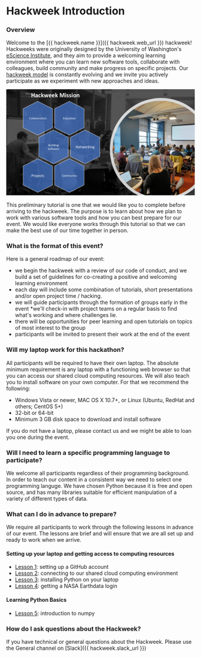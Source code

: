 # Hackweek Introduction

### Overview

Welcome to the [{{ hackweek.name }}]({{ hackweek.web_url }}) hackweek! Hackweeks were originally designed by the University of Washington's [eScience Institute](https://escience.washington.edu/), and they aim to provide a welcoming learning environment where you can learn new software tools, collaborate with colleagues, build community and make progress on specific projects. Our [hackweek model](https://www.pnas.org/content/115/36/8872) is constantly evolving and we invite you actively participate as we experiment with new approaches and ideas.

![hackweek-mission](img/hackweek-mission.png)

This preliminary tutorial is one that we would like you to complete before arriving to the hackweek. The purpose is to learn about how we plan to work with various software tools and how you can best prepare for our event. We would like everyone works through this tutorial so that we can make the best use of our time together in person. 

### What is the format of this event?

Here is a general roadmap of our event:

* we begin the hackweek with a review of our code of conduct, and we build a set of guidelines for co-creating a positive and welcoming learning environment
* each day will include some combination of tutorials, short presentations and/or open project time / hacking.
* we will guide participants through the formation of groups early in the event
*we'll check-in with project teams on a regular basis to find what's working and where challenges lie.
* there will be opportunities for peer learning and open tutorials on topics of most interest to the group
* participants will be invited to present their work at the end of the event

### Will my laptop work for this hackathon?

All participants will be required to have their own laptop. The absolute minimum requirement is any laptop with a functioning web browser so that you can access our shared cloud computing resources. We will also teach you to install software on your own computer. For that we recommend the following:

- Windows Vista or newer, MAC OS X 10.7+, or Linux (Ubuntu, RedHat and others; CentOS 5+)
- 32-bit or 64-bit
- Minimum 3 GB disk space to download and install software

If you do not have a laptop, please contact us and we might be able to loan you one during the event.

### Will I need to learn a specific programming language to participate?

We welcome all participants regardless of their programming background. In order to teach our content in a consistent way we need to select one programming languge. We have chosen Python because it is free and open source, and has many libraries suitable for efficient manipulation of a variety of different types of data. 

### What can I do in advance to prepare?

We require all participants to work through the following lessons in advance of our event. The lessons are brief and will ensure that we are all set up and ready to work when we arrive.

#### Setting up your laptop and getting access to computing resources

* [Lesson 1](github.md): setting up a GitHub account
* [Lesson 2](jupyterhub.md): connecting to our shared cloud computing environment
* [Lesson 3](conda.md): installing Python on your laptop
* [Lesson 4](earthdata.md): getting a NASA Earthdata login

#### Learning Python Basics

* [Lesson 5](numpy.md): introduction to numpy

### How do I ask questions about the Hackweek?
If you have technical or general questions about the Hackweek. Please use the General channel on [Slack]({{ hackweek.slack_url }})

